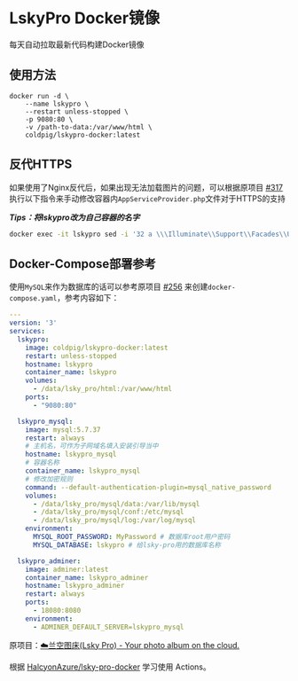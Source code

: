 # LskyPro Docker镜像

每天自动拉取最新代码构建Docker镜像

## 使用方法

```docker
docker run -d \
    --name lskypro \
    --restart unless-stopped \
    -p 9080:80 \
    -v /path-to-data:/var/www/html \
    coldpig/lskypro-docker:latest
```

## 反代HTTPS

如果使用了Nginx反代后，如果出现无法加载图片的问题，可以根据原项目 [#317](https://github.com/lsky-org/lsky-pro/issues/317) 执行以下指令来手动修改容器内`AppServiceProvider.php`文件对于HTTPS的支持

***Tips：将lskypro改为自己容器的名字***

```bash
docker exec -it lskypro sed -i '32 a \\\Illuminate\\Support\\Facades\\URL::forceScheme('"'"'https'"'"');' /var/www/html/app/Providers/AppServiceProvider.php
```

## Docker-Compose部署参考

使用`MySQL`来作为数据库的话可以参考原项目 [#256](https://github.com/lsky-org/lsky-pro/issues/256) 来创建`docker-compose.yaml`，参考内容如下：

```yaml
---
version: '3'
services:
  lskypro:
    image: coldpig/lskypro-docker:latest
    restart: unless-stopped
    hostname: lskypro
    container_name: lskypro
    volumes:
      - /data/lsky_pro/html:/var/www/html
    ports:
      - "9080:80"

  lskypro_mysql:
    image: mysql:5.7.37
    restart: always
    # 主机名，可作为子网域名填入安装引导当中
    hostname: lskypro_mysql
    # 容器名称
    container_name: lskypro_mysql
    # 修改加密规则
    command: --default-authentication-plugin=mysql_native_password
    volumes:
      - /data/lsky_pro/mysql/data:/var/lib/mysql
      - /data/lsky_pro/mysql/conf:/etc/mysql
      - /data/lsky_pro/mysql/log:/var/log/mysql
    environment:
      MYSQL_ROOT_PASSWORD: MyPassword # 数据库root用户密码
      MYSQL_DATABASE: lskypro # 给lsky-pro用的数据库名称

  lskypro_adminer:
    image: adminer:latest
    container_name: lskypro_adminer
    hostname: lskypro_adminer
    restart: always
    ports:
      - 18080:8080
    environment:
      - ADMINER_DEFAULT_SERVER=lskypro_mysql
```

原项目：[☁️兰空图床(Lsky Pro) - Your photo album on the cloud.](https://github.com/lsky-org/lsky-pro)

根据 [HalcyonAzure/lsky-pro-docker](https://github.com/HalcyonAzure/lsky-pro-docker) 学习使用 Actions。 
